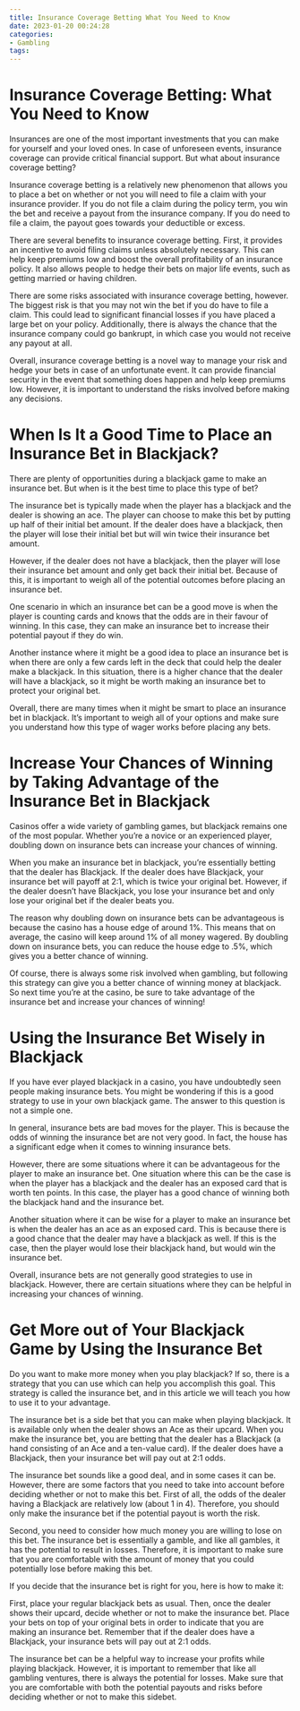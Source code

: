 ```yaml
---
title: Insurance Coverage Betting What You Need to Know
date: 2023-01-20 00:24:28
categories:
- Gambling
tags:
---
```



#  Insurance Coverage Betting: What You Need to Know

Insurances are one of the most important investments that you can make for yourself and your loved ones. In case of unforeseen events, insurance coverage can provide critical financial support. But what about insurance coverage betting?

Insurance coverage betting is a relatively new phenomenon that allows you to place a bet on whether or not you will need to file a claim with your insurance provider. If you do not file a claim during the policy term, you win the bet and receive a payout from the insurance company. If you do need to file a claim, the payout goes towards your deductible or excess.

There are several benefits to insurance coverage betting. First, it provides an incentive to avoid filing claims unless absolutely necessary. This can help keep premiums low and boost the overall profitability of an insurance policy. It also allows people to hedge their bets on major life events, such as getting married or having children.

There are some risks associated with insurance coverage betting, however. The biggest risk is that you may not win the bet if you do have to file a claim. This could lead to significant financial losses if you have placed a large bet on your policy. Additionally, there is always the chance that the insurance company could go bankrupt, in which case you would not receive any payout at all.

Overall, insurance coverage betting is a novel way to manage your risk and hedge your bets in case of an unfortunate event. It can provide financial security in the event that something does happen and help keep premiums low. However, it is important to understand the risks involved before making any decisions.

#  When Is It a Good Time to Place an Insurance Bet in Blackjack?

There are plenty of opportunities during a blackjack game to make an insurance bet. But when is it the best time to place this type of bet? 

The insurance bet is typically made when the player has a blackjack and the dealer is showing an ace. The player can choose to make this bet by putting up half of their initial bet amount. If the dealer does have a blackjack, then the player will lose their initial bet but will win twice their insurance bet amount. 

However, if the dealer does not have a blackjack, then the player will lose their insurance bet amount and only get back their initial bet. Because of this, it is important to weigh all of the potential outcomes before placing an insurance bet. 

One scenario in which an insurance bet can be a good move is when the player is counting cards and knows that the odds are in their favour of winning. In this case, they can make an insurance bet to increase their potential payout if they do win. 

Another instance where it might be a good idea to place an insurance bet is when there are only a few cards left in the deck that could help the dealer make a blackjack. In this situation, there is a higher chance that the dealer will have a blackjack, so it might be worth making an insurance bet to protect your original bet. 

Overall, there are many times when it might be smart to place an insurance bet in blackjack. It’s important to weigh all of your options and make sure you understand how this type of wager works before placing any bets.

#  Increase Your Chances of Winning by Taking Advantage of the Insurance Bet in Blackjack

Casinos offer a wide variety of gambling games, but blackjack remains one of the most popular. Whether you’re a novice or an experienced player, doubling down on insurance bets can increase your chances of winning.

When you make an insurance bet in blackjack, you’re essentially betting that the dealer has Blackjack. If the dealer does have Blackjack, your insurance bet will payoff at 2:1, which is twice your original bet. However, if the dealer doesn’t have Blackjack, you lose your insurance bet and only lose your original bet if the dealer beats you.

The reason why doubling down on insurance bets can be advantageous is because the casino has a house edge of around 1%. This means that on average, the casino will keep around 1% of all money wagered. By doubling down on insurance bets, you can reduce the house edge to .5%, which gives you a better chance of winning.

Of course, there is always some risk involved when gambling, but following this strategy can give you a better chance of winning money at blackjack. So next time you’re at the casino, be sure to take advantage of the insurance bet and increase your chances of winning!

#  Using the Insurance Bet Wisely in Blackjack

If you have ever played blackjack in a casino, you have undoubtedly seen people making insurance bets. You might be wondering if this is a good strategy to use in your own blackjack game. The answer to this question is not a simple one.

In general, insurance bets are bad moves for the player. This is because the odds of winning the insurance bet are not very good. In fact, the house has a significant edge when it comes to winning insurance bets.

However, there are some situations where it can be advantageous for the player to make an insurance bet. One situation where this can be the case is when the player has a blackjack and the dealer has an exposed card that is worth ten points. In this case, the player has a good chance of winning both the blackjack hand and the insurance bet.

Another situation where it can be wise for a player to make an insurance bet is when the dealer has an ace as an exposed card. This is because there is a good chance that the dealer may have a blackjack as well. If this is the case, then the player would lose their blackjack hand, but would win the insurance bet.

Overall, insurance bets are not generally good strategies to use in blackjack. However, there are certain situations where they can be helpful in increasing your chances of winning.

#  Get More out of Your Blackjack Game by Using the Insurance Bet

Do you want to make more money when you play blackjack? If so, there is a strategy that you can use which can help you accomplish this goal. This strategy is called the insurance bet, and in this article we will teach you how to use it to your advantage.

The insurance bet is a side bet that you can make when playing blackjack. It is available only when the dealer shows an Ace as their upcard. When you make the insurance bet, you are betting that the dealer has a Blackjack (a hand consisting of an Ace and a ten-value card). If the dealer does have a Blackjack, then your insurance bet will pay out at 2:1 odds.

The insurance bet sounds like a good deal, and in some cases it can be. However, there are some factors that you need to take into account before deciding whether or not to make this bet. First of all, the odds of the dealer having a Blackjack are relatively low (about 1 in 4). Therefore, you should only make the insurance bet if the potential payout is worth the risk.

Second, you need to consider how much money you are willing to lose on this bet. The insurance bet is essentially a gamble, and like all gambles, it has the potential to result in losses. Therefore, it is important to make sure that you are comfortable with the amount of money that you could potentially lose before making this bet.

If you decide that the insurance bet is right for you, here is how to make it:

First, place your regular blackjack bets as usual. Then, once the dealer shows their upcard, decide whether or not to make the insurance bet. Place your bets on top of your original bets in order to indicate that you are making an insurance bet. Remember that if the dealer does have a Blackjack, your insurance bets will pay out at 2:1 odds.

The insurance bet can be a helpful way to increase your profits while playing blackjack. However, it is important to remember that like all gambling ventures, there is always the potential for losses. Make sure that you are comfortable with both the potential payouts and risks before deciding whether or not to make this sidebet.